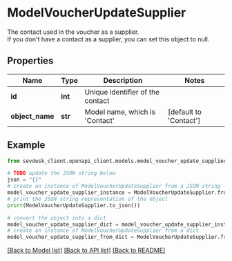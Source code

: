 # ModelVoucherUpdateSupplier

The contact used in the voucher as a supplier.<br> If you don't have a contact as a supplier, you can set this object to null.

## Properties

Name | Type | Description | Notes
------------ | ------------- | ------------- | -------------
**id** | **int** | Unique identifier of the contact | 
**object_name** | **str** | Model name, which is &#39;Contact&#39; | [default to 'Contact']

## Example

```python
from sevdesk_client.openapi_client.models.model_voucher_update_supplier import ModelVoucherUpdateSupplier

# TODO update the JSON string below
json = "{}"
# create an instance of ModelVoucherUpdateSupplier from a JSON string
model_voucher_update_supplier_instance = ModelVoucherUpdateSupplier.from_json(json)
# print the JSON string representation of the object
print(ModelVoucherUpdateSupplier.to_json())

# convert the object into a dict
model_voucher_update_supplier_dict = model_voucher_update_supplier_instance.to_dict()
# create an instance of ModelVoucherUpdateSupplier from a dict
model_voucher_update_supplier_from_dict = ModelVoucherUpdateSupplier.from_dict(model_voucher_update_supplier_dict)
```
[[Back to Model list]](../README.md#documentation-for-models) [[Back to API list]](../README.md#documentation-for-api-endpoints) [[Back to README]](../README.md)


